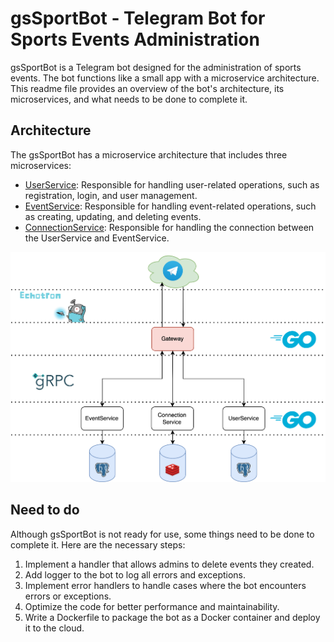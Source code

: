 # gsSportBot - Telegram Bot for Sports Events Administration

gsSportBot is a Telegram bot designed for the administration of sports events. The bot functions like a small app with a microservice architecture. This readme file provides an overview of the bot's architecture, its microservices, and what needs to be done to complete it.

## Architecture
The gsSportBot has a microservice architecture that includes three microservices:
- [UserService](https://github.com/hovhannesyan/gsSportBot_UserService): Responsible for handling user-related operations, such as registration, login, and user management.
- [EventService](https://github.com/hovhannesyan/gsSportBot_EventService): Responsible for handling event-related operations, such as creating, updating, and deleting events.
- [ConnectionService](https://github.com/hovhannesyan/gsSportBot_ConnectionService): Responsible for handling the connection between the UserService and EventService.

![gsSportBot Architecture](./images/BotArch.png)

## Need to do
Although gsSportBot is not ready for use, some things need to be done to complete it. Here are the necessary steps:
1. Implement a handler that allows admins to delete events they created.
2. Add logger to the bot to log all errors and exceptions.
3. Implement error handlers to handle cases where the bot encounters errors or exceptions.
4. Optimize the code for better performance and maintainability.
5. Write a Dockerfile to package the bot as a Docker container and deploy it to the cloud.
